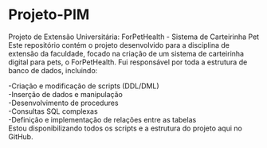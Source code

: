# Projeto-PIM
Projeto de Extensão Universitária: ForPetHealth - Sistema de Carteirinha Pet
Este repositório contém o projeto desenvolvido para a disciplina de extensão da faculdade, focado na criação de um sistema de carteirinha digital para pets, o ForPetHealth. Fui responsável por toda a estrutura de banco de dados, incluindo:

-Criação e modificação de scripts (DDL/DML)  
-Inserção de dados e manipulação  
-Desenvolvimento de procedures  
-Consultas SQL complexas  
-Definição e implementação de relações entre as tabelas  
Estou disponibilizando todos os scripts e a estrutura do projeto aqui no GitHub.  
